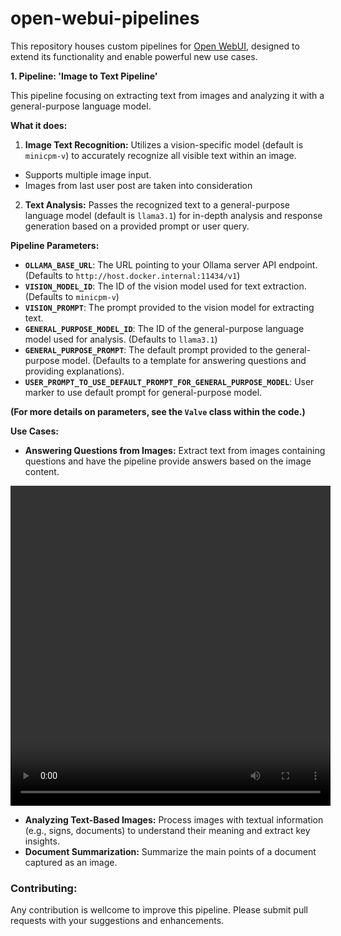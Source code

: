 # open-webui-pipelines

This repository houses custom pipelines for [Open WebUI](https://github.com/open-webui/pipelines/), designed to extend its functionality and enable powerful new use cases.

**1. Pipeline: 'Image to Text Pipeline'**

This pipeline focusing on extracting text from images and analyzing it with a general-purpose language model.

**What it does:**

1. **Image Text Recognition:** Utilizes a vision-specific model (default is `minicpm-v`) to accurately recognize all visible text within an image.
 * Supports multiple image input. 
 * Images from last user post are taken into consideration
2. **Text Analysis:**  Passes the recognized text to a general-purpose language model (default is `llama3.1`) for in-depth analysis and response generation based on a provided prompt or user query.

**Pipeline Parameters:**

*   **`OLLAMA_BASE_URL`**: The URL pointing to your Ollama server API endpoint. (Defaults to `http://host.docker.internal:11434/v1`)
*   **`VISION_MODEL_ID`**:  The ID of the vision model used for text extraction. (Defaults to `minicpm-v`)
*   **`VISION_PROMPT`**: The prompt provided to the vision model for extracting text.
*   **`GENERAL_PURPOSE_MODEL_ID`**: The ID of the general-purpose language model used for analysis. (Defaults to `llama3.1`)
*   **`GENERAL_PURPOSE_PROMPT`**:  The default prompt provided to the general-purpose model. (Defaults to a template for answering questions and providing explanations).
*   **`USER_PROMPT_TO_USE_DEFAULT_PROMPT_FOR_GENERAL_PURPOSE_MODEL`**:  User marker to use default prompt for general-purpose model.

**(For more details on parameters, see the `Valve` class within the code.)**


 **Use Cases:**

*   **Answering Questions from Images:** Extract text from images containing questions and have the pipeline provide answers based on the image content.

<div align="center">
    <video width="512" height="512" controls>
    <source src="https://github.com/aqualx/open-webui-pipelines/raw/refs/heads/main/docs/video/image_to_text_pipeline_question.mp4" type="video/mp4">
    </video>
</div>

*   **Analyzing Text-Based Images:**  Process images with textual information (e.g., signs, documents) to understand their meaning and extract key insights.
*   **Document Summarization:** Summarize the main points of a document captured as an image.

### Contributing:

Any contribution is wellcome to improve this pipeline. Please submit pull requests with your suggestions and enhancements.